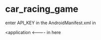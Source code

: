 # car_racing_game

enter API_KEY in the AndroidManifest.xml in

<application 
    <meta-data 
          android:name="com.google.android.geo.API_KEY"
          android:value="Enter the API_KEY HERE"/>   <----  in here

